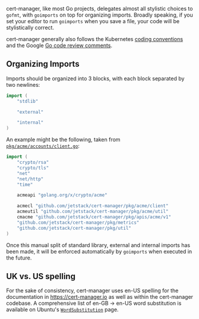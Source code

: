 cert-manager, like most Go projects, delegates almost all stylistic choices to
`gofmt`, with `goimports` on top for organizing imports. Broadly speaking, if
you set your editor to run `goimports` when you save a file, your code will be
stylistically correct.

cert-manager generally also follows the Kubernetes
[coding conventions](https://www.kubernetes.dev/docs/guide/coding-convention/)
and the Google
[Go code review comments](https://github.com/golang/go/wiki/CodeReviewComments).

## Organizing Imports

Imports should be organized into 3 blocks, with each block separated by two
newlines:

```go
import (
	"stdlib"

	"external"

	"internal"
)
```

An example might be the following, taken from
[`pkg/acme/accounts/client.go`](https://github.com/jetstack/cert-manager/blob/0c71fe7795858b96cabcddabf706d997cd2fba3f/pkg/acme/accounts/client.go):

```go
import (
	"crypto/rsa"
	"crypto/tls"
	"net"
	"net/http"
	"time"

	acmeapi "golang.org/x/crypto/acme"

	acmecl "github.com/jetstack/cert-manager/pkg/acme/client"
	acmeutil "github.com/jetstack/cert-manager/pkg/acme/util"
	cmacme "github.com/jetstack/cert-manager/pkg/apis/acme/v1"
	"github.com/jetstack/cert-manager/pkg/metrics"
	"github.com/jetstack/cert-manager/pkg/util"
)
```

Once this manual split of standard library, external and internal imports has
been made, it will be enforced automatically by `goimports` when executed in the
future.

## UK vs. US spelling

For the sake of consistency, cert-manager uses en-US spelling for the
documentation in https://cert-manager.io as well as within the cert-manager
codebase. A comprehensive list of en-GB → en-US word substitution is available
on Ubuntu's
[`WordSubstitution`](https://wiki.ubuntu.com/EnglishTranslation/WordSubstitution)
page.
